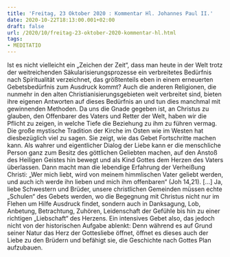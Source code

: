 ```yaml
---
title: 'Freitag, 23 Oktober 2020 : Kommentar Hl. Johannes Paul II.'
date: 2020-10-22T18:13:00.001+02:00
draft: false
url: /2020/10/freitag-23-oktober-2020-kommentar-hl.html
tags: 
- MEDITATIO
---
```


Ist es nicht vielleicht ein „Zeichen der Zeit“, dass man heute in der Welt trotz der weitreichenden Säkularisierungsprozesse ein verbreitetes Bedürfnis nach Spiritualität verzeichnet, das größtenteils eben in einem erneuerten Gebetsbedürfnis zum Ausdruck kommt? Auch die anderen Religionen, die nunmehr in den alten Christianisierungsgebieten weit verbreitet sind, bieten ihre eigenen Antworten auf dieses Bedürfnis an und tun dies manchmal mit gewinnenden Methoden. Da uns die Gnade gegeben ist, an Christus zu glauben, den Offenbarer des Vaters und Retter der Welt, haben wir die Pflicht zu zeigen, in welche Tiefe die Beziehung zu ihm zu führen vermag. Die große mystische Tradition der Kirche im Osten wie im Westen hat diesbezüglich viel zu sagen. Sie zeigt, wie das Gebet Fortschritte machen kann. Als wahrer und eigentlicher Dialog der Liebe kann er die menschliche Person ganz zum Besitz des göttlichen Geliebten machen, auf den Anstoß des Heiligen Geistes hin bewegt und als Kind Gottes dem Herzen des Vaters überlassen. Dann macht man die lebendige Erfahrung der Verheißung Christi: „Wer mich liebt, wird von meinem himmlischen Vater geliebt werden, und auch ich werde ihn lieben und mich ihm offenbaren“ (Joh 14,21). \[…\] Ja, liebe Schwestern und Brüder, unsere christlichen Gemeinden müssen echte „Schulen“ des Gebets werden, wo die Begegnung mit Christus nicht nur im Flehen um Hilfe Ausdruck findet, sondern auch in Danksagung, Lob, Anbetung, Betrachtung, Zuhören, Leidenschaft der Gefühle bis hin zu einer richtigen „Liebschaft“ des Herzens. Ein intensives Gebet also, das jedoch nicht von der historischen Aufgabe ablenkt: Denn während es auf Grund seiner Natur das Herz der Gottesliebe öffnet, öffnet es dieses auch der Liebe zu den Brüdern und befähigt sie, die Geschichte nach Gottes Plan aufzubauen.